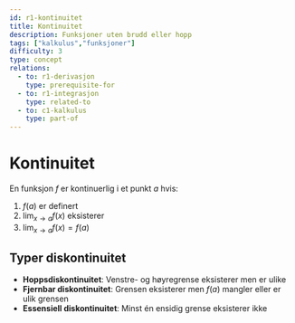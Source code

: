 ```yaml
---
id: r1-kontinuitet
title: Kontinuitet
description: Funksjoner uten brudd eller hopp
tags: ["kalkulus","funksjoner"]
difficulty: 3
type: concept
relations:
  - to: r1-derivasjon
    type: prerequisite-for
  - to: r1-integrasjon
    type: related-to
  - to: c1-kalkulus
    type: part-of
---
```

# Kontinuitet

En funksjon $f$ er kontinuerlig i et punkt $a$ hvis:
1. $f(a)$ er definert
2. $\lim_{x \to a} f(x)$ eksisterer
3. $\lim_{x \to a} f(x) = f(a)$

## Typer diskontinuitet
- **Hoppsdiskontinuitet**: Venstre- og høyregrense eksisterer men er ulike
- **Fjernbar diskontinuitet**: Grensen eksisterer men $f(a)$ mangler eller er ulik grensen
- **Essensiell diskontinuitet**: Minst én ensidig grense eksisterer ikke